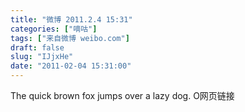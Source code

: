 ```yaml
---
title: "微博 2011.2.4 15:31"
categories: ["嘀咕"]
tags: ["来自微博 weibo.com"]
draft: false
slug: "IJjxHe"
date: "2011-02-04 15:31:00"
---
```


<p>The quick brown fox jumps over a lazy dog. O网页链接 ​​​​</p>
